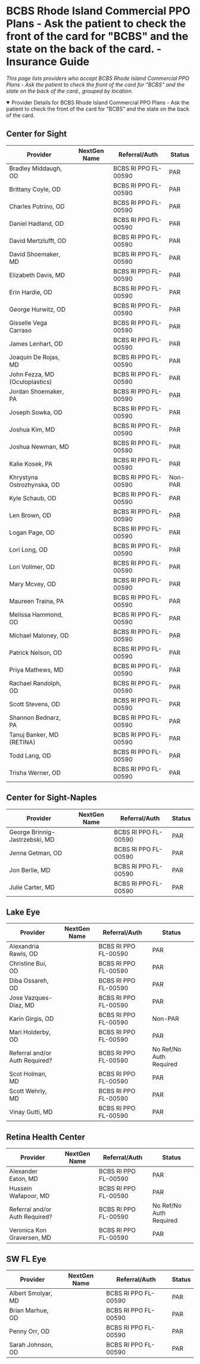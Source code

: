 # BCBS Rhode Island Commercial PPO Plans - Ask the patient to check the front of the card for "BCBS" and the state on the back of the card. - Insurance Guide

*This page lists providers who accept BCBS Rhode Island Commercial PPO Plans - Ask the patient to check the front of the card for "BCBS" and the state on the back of the card., grouped by location.*

<details open><summary>Provider Details for BCBS Rhode Island Commercial PPO Plans - Ask the patient to check the front of the card for "BCBS" and the state on the back of the card.</summary>

## Center for Sight

| Provider | NextGen Name | Referral/Auth | Status |
|----------|-------------|--------------|--------|
| Bradley Middaugh, OD |  | BCBS RI PPO FL-00590 | PAR |
| Brittany Coyle, OD |  | BCBS RI PPO FL-00590 | PAR |
| Charles Putrino, OD |  | BCBS RI PPO FL-00590 | PAR |
| Daniel Hadland, OD |  | BCBS RI PPO FL-00590 | PAR |
| David Mertzlufft, OD |  | BCBS RI PPO FL-00590 | PAR |
| David Shoemaker, MD |  | BCBS RI PPO FL-00590 | PAR |
| Elizabeth Davis, MD |  | BCBS RI PPO FL-00590 | PAR |
| Erin Hardie, OD |  | BCBS RI PPO FL-00590 | PAR |
| George Hurwitz, OD |  | BCBS RI PPO FL-00590 | PAR |
| Gisselle Vega Carraso |  | BCBS RI PPO FL-00590 | PAR |
| James Lenhart, OD |  | BCBS RI PPO FL-00590 | PAR |
| Joaquin De Rojas, MD |  | BCBS RI PPO FL-00590 | PAR |
| John Fezza, MD (Oculoplastics) |  | BCBS RI PPO FL-00590 | PAR |
| Jordan Shoemaker, PA |  | BCBS RI PPO FL-00590 | PAR |
| Joseph Sowka, OD |  | BCBS RI PPO FL-00590 | PAR |
| Joshua Kim, MD |  | BCBS RI PPO FL-00590 | PAR |
| Joshua Newman, MD |  | BCBS RI PPO FL-00590 | PAR |
| Kalie Kosek, PA |  | BCBS RI PPO FL-00590 | PAR |
| Khrystyna Ostrozhynska, OD |  | BCBS RI PPO FL-00590 | Non-PAR |
| Kyle Schaub, OD |  | BCBS RI PPO FL-00590 | PAR |
| Len Brown, OD |  | BCBS RI PPO FL-00590 | PAR |
| Logan Page, OD |  | BCBS RI PPO FL-00590 | PAR |
| Lori Long, OD |  | BCBS RI PPO FL-00590 | PAR |
| Lori Vollmer, OD |  | BCBS RI PPO FL-00590 | PAR |
| Mary Mcvey, OD |  | BCBS RI PPO FL-00590 | PAR |
| Maureen Traina, PA |  | BCBS RI PPO FL-00590 | PAR |
| Melissa Hammond, OD |  | BCBS RI PPO FL-00590 | PAR |
| Michael Maloney, OD |  | BCBS RI PPO FL-00590 | PAR |
| Patrick Nelson, OD |  | BCBS RI PPO FL-00590 | PAR |
| Priya Mathews, MD |  | BCBS RI PPO FL-00590 | PAR |
| Rachael Randolph, OD |  | BCBS RI PPO FL-00590 | PAR |
| Scott Stevens, OD |  | BCBS RI PPO FL-00590 | PAR |
| Shannon Bednarz, PA |  | BCBS RI PPO FL-00590 | PAR |
| Tanuj Banker, MD (RETINA) |  | BCBS RI PPO FL-00590 | PAR |
| Todd Lang, OD |  | BCBS RI PPO FL-00590 | PAR |
| Trisha Werner, OD |  | BCBS RI PPO FL-00590 | PAR |

## Center for Sight-Naples

| Provider | NextGen Name | Referral/Auth | Status |
|----------|-------------|--------------|--------|
| George Brinnig-Jastrzebski, MD |  | BCBS RI PPO FL-00590 | PAR |
| Jenna Getman, OD |  | BCBS RI PPO FL-00590 | PAR |
| Jon Berlie, MD |  | BCBS RI PPO FL-00590 | PAR |
| Julie Carter, MD |  | BCBS RI PPO FL-00590 | PAR |

## Lake Eye 

| Provider | NextGen Name | Referral/Auth | Status |
|----------|-------------|--------------|--------|
| Alexandria Rawls, OD |  | BCBS RI PPO FL-00590 | PAR |
| Christine Bui, OD |  | BCBS RI PPO FL-00590 | PAR |
| Diba Ossareh, OD |  | BCBS RI PPO FL-00590 | PAR |
| Jose Vazques-Diaz, MD |  | BCBS RI PPO FL-00590 | PAR |
| Karin Girgis, OD |  | BCBS RI PPO FL-00590 | Non-PAR |
| Mari Holderby, OD |  | BCBS RI PPO FL-00590 | PAR |
| Referral and/or Auth Required? |  | BCBS RI PPO FL-00590 | No Ref/No Auth Required |
| Scot Holman, MD |  | BCBS RI PPO FL-00590 | PAR |
| Scott Wehrly, MD |  | BCBS RI PPO FL-00590 | PAR |
| Vinay Gutti, MD |  | BCBS RI PPO FL-00590 | PAR |

## Retina Health Center

| Provider | NextGen Name | Referral/Auth | Status |
|----------|-------------|--------------|--------|
| Alexander Eaton, MD |  | BCBS RI PPO FL-00590 | PAR |
| Hussein Wafapoor, MD |  | BCBS RI PPO FL-00590 | PAR |
| Referral and/or Auth Required? |  | BCBS RI PPO FL-00590 | No Ref/No Auth Required |
| Veronica Kon Graversen, MD |  | BCBS RI PPO FL-00590 | PAR |

## SW FL Eye

| Provider | NextGen Name | Referral/Auth | Status |
|----------|-------------|--------------|--------|
| Albert Smolyar, MD |  | BCBS RI PPO FL-00590 | PAR |
| Brian Marhue, OD |  | BCBS RI PPO FL-00590 | PAR |
| Penny Orr, OD |  | BCBS RI PPO FL-00590 | PAR |
| Sarah Johnson, OD |  | BCBS RI PPO FL-00590 | PAR |

</details>


